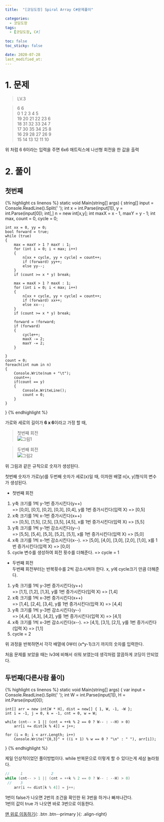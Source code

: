 ```yaml
---
title:  "[코딩도장] Spiral Array C#문제풀이" 

categories:
  - 코딩도장
tags:
  - [코딩도장, C#]
 
toc: false
toc_sticky: false

date: 2020-07-28
last_modified_at:
---
```



# 1. 문제
> LV.3

>6 6   
  0   1   2   3   4   5   
 19  20  21  22  23   6   
 18  31  32  33  24   7   
 17  30  35  34  25   8   
 16  29  28  27  26   9   
 15  14  13  12  11  10    

위 처럼 6 6이라는 입력을 주면 6x6 매트릭스에 나선형 회전을 한 값을 출력

# 2. 풀이

## 첫번째
{% highlight cs linenos %}
static void Main(string[] args)
{
    string[] input = Console.ReadLine().Split(' ');
    int x = int.Parse(input[1]), y = int.Parse(input[0]);
    int[,] n = new int[x,y];
    int maxX = x - 1, maxY = y - 1;
    int max, count = 0, cycle = 0;

    int xx = 0, yy = 0;
    bool forward = true;
    while (true)
    {
        max = maxY > 1 ? maxY : 1;
        for (int i = 0; i < max; i++)
        {
            n[xx + cycle, yy + cycle] = count++;
            if (forward) yy++;
            else yy--;
        }
        if (count >= x * y) break;

        max = maxX > 1 ? maxX : 1;
        for (int i = 0; i < max; i++)
        {
            n[xx + cycle, yy + cycle] = count++;
            if (forward) xx++;
            else xx--;
        }
        if (count >= x * y) break;                

        forward = !forward;
        if (forward)
        {
            cycle++;
            maxX -= 2;
            maxY -= 2;
        }
        
    }
    count = 0;
    foreach(int num in n)
    {
        Console.Write(num + "\t");
        count++;
        if(count == y)
        {
            Console.WriteLine();
            count = 0;
        }
    }            
}
{% endhighlight %}
 
가로와 세로의 길이가 **6 x 6**이라고 가정 할 때,

>첫번째 회전   
![그림1](https://user-images.githubusercontent.com/33146320/88659500-1f1e9000-d110-11ea-82da-639c1c38ad5f.png) 

>두번째 회전   
![그림2](https://user-images.githubusercontent.com/33146320/88659752-863c4480-d110-11ea-9688-dd2076313fcd.png)

위 그림과 같은 규칙으로 숫자가 생성된다.

첫번째 숫자가 가로(y)를 두번째 숫자가 세로(x)일 때, 이차원 배열 n[x, y]형식의 변수가 생성된다.

- 첫번째 회전   
1. y축 크기를 1씩 y-1번 증가시킨다(y++)   
=> [0,0], [0,1], [0,2], [0,3], [0,4], y를 1번 증가시킨다(입력 X) => [0,5]
1. x축 크기를 1씩 x-1번 증가시킨다(x++)  
=> [0,5], [1,5], [2,5], [3,5], [4,5], x를 1번 증가시킨다(입력 X) => [5,5]
1. y축 크기를 1씩 y-1번 감소시킨다(y--)   
=> [5,5], [5,4], [5,3], [5,2], [5,1], x를 1번 증가시킨다(입력 X) => [5,0]
1. x축 크기를 1씩 x-1번 감소시킨다(x--).
=> [5,0], [4,0], [3,0], [2,0], [1,0], x를 1번 증가시킨다(입력 X) => [0,0]
1. cycle 변수를 생성하여 회전 횟수를 더해준다. => cycle = 1

- 두번째 회전   
두번째 회전부터는 반복횟수를 2씩 감소시켜야 한다. 
x, y에 cycle크기 만큼 더해준다.  
1. y축 크기를 1씩 y-3번 증가시킨다(y++)   
=> [1,1], [1,2], [1,3], y를 1번 증가시킨다(입력 X) => [1,4]
1. x축 크기를 1씩 x-3번 증가시킨다(x++)  
=> [1,4], [2,4], [3,4], y를 1번 증가시킨다(입력 X) => [4,4]
1. y축 크기를 1씩 y-3번 감소시킨다(y--)   
=> [4,4], [4,3], [4,2], y를 1번 증가시킨다(입력 X) => [4,1]
1. x축 크기를 1씩 x-3번 감소시킨다(x--).
=> [4,1], [3,1], [2,1], y를 1번 증가시킨다(입력 X) => [1,1]
1. cycle = 2


위 과정을 반복하면서 각각 배열에 0부터 (x*y-1)크기 까지의 숫자를 입력한다.


처음 문제를 보았을 때는 lv3에 비해서 쉬워 보였는데 생각처럼 깔끔하게 코딩이 안되었다. 

## 두번째(다른사람 풀이)

{% highlight cs linenos %}
static void Main(string[] args)
{
    var input = Console.ReadLine().Split(' ');
    int W = int.Parse(input[1]), H = int.Parse(input[0]);

    int[] arr = new int[W * H], dist = new[] { 1, W, -1, -W };
    int i = -1, j = 0, k = -1, cnt = 0, w = W;

    while (cnt-- > 1 || (cnt = ++k % 2 == 0 ? W-- : --H) > 0)
        arr[i += dist[k % 4]] = j++;

    for (i = 0; i < arr.Length; i++)
        Console.Write("{0,3}" + ((i + 1) % w == 0 ? "\n" : " "), arr[i]);
}
{% endhighlight %}

제일 인상적이었던 풀이방법이다. while 반복문으로 이렇게 할 수 있다는게 세삼 놀라웠다.

```cs
//     1             2
while (cnt-- > 1 || (cnt = ++k % 2 == 0 ? W-- : --H) > 0)
 //    3    
    arr[i += dist[k % 4]] = j++;
```
1번이 false가 나오면 2번의 조건을 확인한 뒤 3번을 하거나 빠져나간다.   
1번의 값이 true 가 나오면 바로 3번으로 이동한다.


[맨 위로 이동하기](#){: .btn .btn--primary }{: .align-right}